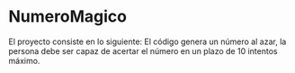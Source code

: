 # NumeroMagico

El proyecto consiste en lo siguiente: 
  El código genera un número al azar, la persona debe ser capaz de acertar el número en un plazo de 10 intentos máximo. 
